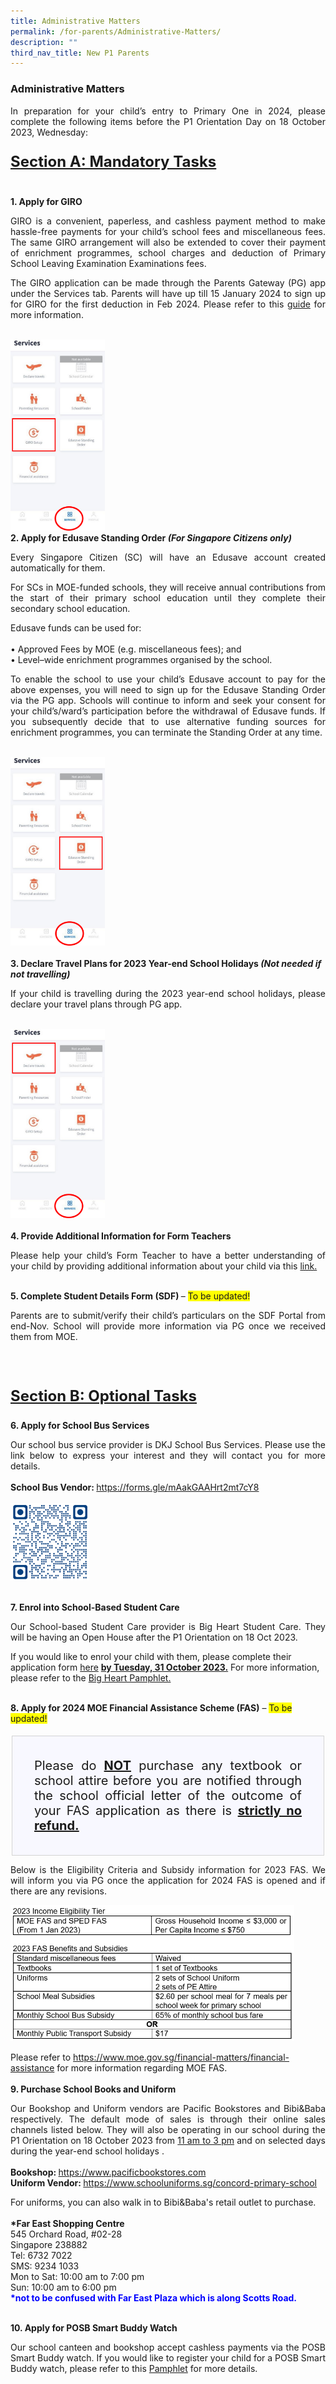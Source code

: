 ```yaml
---
title: Administrative Matters
permalink: /for-parents/Administrative-Matters/
description: ""
third_nav_title: New P1 Parents
---
```

<h3>Administrative Matters</h3>

<p style="text-align:justify">In preparation for your child’s entry to Primary One in 2024, please complete the following items before the P1 Orientation Day on 18 October 2023, Wednesday:</p>

<p style="text-align:justify; font-size:24px"><u><b>Section A: Mandatory Tasks</b></u></p><br>
<b>1.  Apply for GIRO</b>

<p style="text-align:justify">GIRO is a convenient, paperless, and cashless payment method to make hassle-free payments for your child’s school fees and miscellaneous fees. The same GIRO arrangement will also be extended to cover their payment of enrichment programmes, school charges and deduction of Primary School Leaving Examination Examinations fees.</p>
<p style="text-align:justify">The GIRO application can be made through the Parents Gateway (PG) app under the Services tab. Parents will have up till 15 January 2024 to sign up for GIRO for the first deduction in Feb 2024. Please refer to this <a href="/files/egiro%20user%20guide%20sep23.pdf" target="_blank" rel="noopner noreferrer">guide</a> for more information.</p>
<br>
<img style="width:30%" src="/images/giro%20picture.png">
<br>
<b>2.  Apply for Edusave Standing Order <em>(For Singapore Citizens only)</em></b>
<p style="text-align:justify">Every Singapore Citizen (SC) will have an Edusave account created automatically for them.</p>
<p style="text-align:justify">For SCs in MOE-funded schools, they will receive annual contributions from the start of their primary school education until they complete their secondary school education.</p>
<p style="text-align:justify">Edusave funds can be used for:<br><br> •	Approved Fees by MOE (e.g. miscellaneous fees); and<br>•	Level–wide enrichment programmes organised by the school.</p>

<p style="text-align:justify">To enable the school to use your child’s Edusave account to pay for the above expenses, you will need to sign up for the Edusave Standing Order via the PG app. Schools will continue to inform and seek your consent for your child’s/ward’s participation before the withdrawal of Edusave funds. If you subsequently decide that to use alternative funding sources for enrichment programmes, you can terminate the Standing Order at any time.</p>
<br>
<img style="width:30%" src="/images/edusave%20standing%20order.png"><br><br>
<b>3.  Declare Travel Plans for 2023 Year-end School Holidays <em>(Not needed if not travelling)</em></b>
<p style="text-align:justify">If your child is travelling during the 2023 year-end school holidays, please declare your travel plans through PG app.</p>
<br>
<img style="width:30%" src="/images/declare%20travel%20plans.png"><br><br>
<b>4.  Provide Additional Information for Form Teachers</b> <br>
<p></p><p style="text-align:justify">Please help your child’s Form Teacher to have a better understanding of your child by providing additional information about your child via this <a href="https://go.gov.sg/cps-pupilprofile" target="_blank" rel="noopener noreferrer">link.</a></p>
<br>
<b>5. Complete Student Details Form (SDF) </b> – <span style="background-color: #FFFF00">To be updated!</span><br>
<p style="text-align:justify">Parents are to submit/verify their child’s particulars on the SDF Portal from end-Nov. School will provide more information via PG once we received them from MOE.</p><br><br>
<p style="text-align:justify; font-size:24px"><u><b>Section B: Optional Tasks</b></u></p>
<b>6.  Apply for School Bus Services</b><br>
<p style="text-align:justify">Our school bus service provider is DKJ School Bus Services. Please use the link below to express your interest and they will contact you for more details.<br><br><b>School Bus Vendor: </b> <a href="https://forms.gle/mAakGAAHrt2mt7cY8" target="_blank" rel="noopener no referrer">https://forms.gle/mAakGAAHrt2mt7cY8</a><br><br>
<a href="https://docs.google.com/forms/d/e/1FAIpQLSfnlNvib4gd4HPs3uEKe7_WAjqfnH3APerZtPV5nh4-jdre0g/viewform" target="_blank" rel="noopener no referrer"><img style="width:25%" src="/images/school%20bus%20vendor%20qr%20code.png"></a><br></p><br>
<b>7.  Enrol into School-Based Student Care</b><br>
<p style="text-align:justify">Our School-based Student Care provider is Big Heart Student Care. They will be having an Open House after the P1 Orientation on 18 Oct 2023.</p>
<p>If you would like to enrol your child with them, please complete their application form <a href="https://bigheartstudentcare.com/interest/" target="_blank" rel="no opener noreferrer">here</a> <b><u>by Tuesday, 31 October 2023.</u></b> For more information, please refer to the <a href="/files/big%20heart%20pamphlet.pdf" target="_blank" rel="noopener no referrer"> Big Heart Pamphlet.</a></p><br>
<b>8.  Apply for 2024 MOE Financial Assistance Scheme (FAS)</b> – <span style="background-color: #FFFF00">To be updated!</span><br><br>
<div style="background: ghostwhite; font-size: 20px; text-align:justify; padding: 35px; border: 1px solid lightgray; margin: 2px;">Please do <b><u>NOT</u></b> purchase any textbook or school attire before you are notified through the school official letter of the outcome of your FAS application as there is <b><u>strictly no refund.</u></b></div>
<p style="text-align:justify">Below is the Eligibility Criteria and Subsidy information for 2023 FAS. We will inform you via PG once the application for 2024 FAS is opened and if there are any revisions.</p>
<img style="width:90%" src="/images/2023%20income%20eligibility%20tier.png"><br>
<p>Please refer to <a href="https://www.moe.gov.sg/financial-matters/financial-assistance" target="_blank" rel="noopener noreferrer">https://www.moe.gov.sg/financial-matters/financial-assistance</a> for more information regarding MOE FAS.
<br><br>
<b>9.  Purchase School Books and Uniform</b> <br>
</p><p style="text-align:justify">Our Bookshop and Uniform vendors are Pacific Bookstores and Bibi&amp;Baba respectively. The default mode of sales is through their online sales channels listed below. They will also be operating in our school during the P1 Orientation on 18 October 2023 from <u>11 am to 3 pm</u> and on selected days during the year-end school holidays .<br><br><b>Bookshop: </b><a href="https://www.pacificbookstores.com" target="_blank" rel="noopener no referrer">https://www.pacificbookstores.com</a><br>
<b>Uniform Vendor: </b> <a href="https://www.schooluniforms.sg/concord-primary-school" target="_blank" rel="noopener no referrer">https://www.schooluniforms.sg/concord-primary-school</a><br></p>
<p style="align:justify">For uniforms, you can also walk in to Bibi&amp;Baba's retail outlet to purchase.<br><br><b>*Far East Shopping Centre</b><br>545 Orchard Road, #02-28<br>Singapore 238882
<br>Tel: 6732 7022<br>SMS: 9234 1033<br>Mon to Sat: 10:00 am to 7:00 pm<br>Sun: 10:00 am to 6:00 pm<br>
	<span style="color:blue"><b>*not to be confused with Far East Plaza which is along Scotts Road.</b></span></p><br>
<b>10. Apply for POSB Smart Buddy Watch</b><br>
<p style="text-align:justify">Our school canteen and bookshop accept cashless payments via the POSB Smart Buddy watch. If you would like to register your child for a POSB Smart Buddy watch, please refer to this <a href="/files/smart%20buddy%20registration%20pamphlet.pdf" target="_blank" rel="no opener noreferrer">Pamphlet</a> for more details.</p><br>